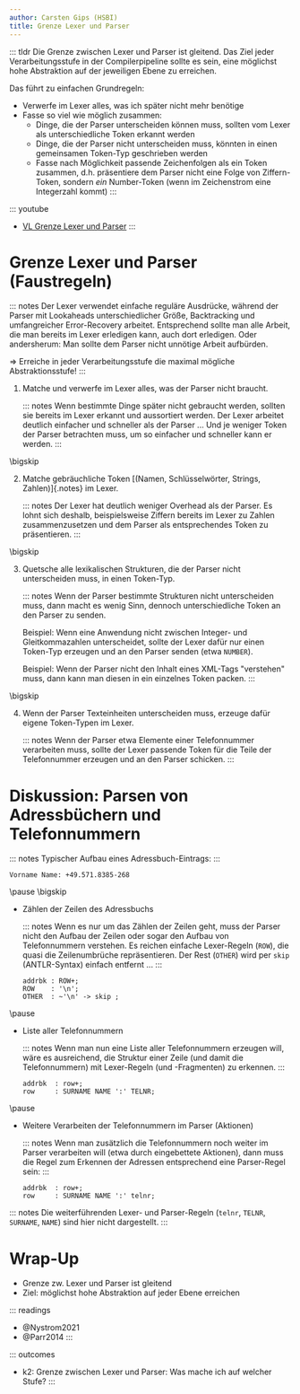 ```yaml
---
author: Carsten Gips (HSBI)
title: Grenze Lexer und Parser
---
```


::: tldr
Die Grenze zwischen Lexer und Parser ist gleitend. Das Ziel jeder Verarbeitungsstufe in der Compilerpipeline sollte es
sein, eine möglichst hohe Abstraktion auf der jeweiligen Ebene zu erreichen.

Das führt zu einfachen Grundregeln:

-   Verwerfe im Lexer alles, was ich später nicht mehr benötige
-   Fasse so viel wie möglich zusammen:
    -   Dinge, die der Parser unterscheiden können muss, sollten vom Lexer als unterschiedliche Token erkannt werden
    -   Dinge, die der Parser nicht unterscheiden muss, könnten in einen gemeinsamen Token-Typ geschrieben werden
    -   Fasse nach Möglichkeit passende Zeichenfolgen als ein Token zusammen, d.h. präsentiere dem Parser nicht eine
        Folge von Ziffern-Token, sondern *ein* Number-Token (wenn im Zeichenstrom eine Integerzahl kommt)
:::

::: youtube
-   [VL Grenze Lexer und Parser](https://youtu.be/)
:::

# Grenze Lexer und Parser (Faustregeln)

::: notes
Der Lexer verwendet einfache reguläre Ausdrücke, während der Parser mit Lookaheads unterschiedlicher Größe, Backtracking
und umfangreicher Error-Recovery arbeitet. Entsprechend sollte man alle Arbeit, die man bereits im Lexer erledigen kann,
auch dort erledigen. Oder andersherum: Man sollte dem Parser nicht unnötige Arbeit aufbürden.

=\> Erreiche in jeder Verarbeitungsstufe die maximal mögliche Abstraktionsstufe!
:::

1.  Matche und verwerfe im Lexer alles, was der Parser nicht braucht.

    ::: notes
    Wenn bestimmte Dinge später nicht gebraucht werden, sollten sie bereits im Lexer erkannt und aussortiert werden. Der
    Lexer arbeitet deutlich einfacher und schneller als der Parser ... Und je weniger Token der Parser betrachten muss,
    um so einfacher und schneller kann er werden.
    :::

\bigskip

2.  Matche gebräuchliche Token [(Namen, Schlüsselwörter, Strings, Zahlen)]{.notes} im Lexer.

    ::: notes
    Der Lexer hat deutlich weniger Overhead als der Parser. Es lohnt sich deshalb, beispielsweise Ziffern bereits im
    Lexer zu Zahlen zusammenzusetzen und dem Parser als entsprechendes Token zu präsentieren.
    :::

\bigskip

3.  Quetsche alle lexikalischen Strukturen, die der Parser nicht unterscheiden muss, in einen Token-Typ.

    ::: notes
    Wenn der Parser bestimmte Strukturen nicht unterscheiden muss, dann macht es wenig Sinn, dennoch unterschiedliche
    Token an den Parser zu senden.

    Beispiel: Wenn eine Anwendung nicht zwischen Integer- und Gleitkommazahlen unterscheidet, sollte der Lexer dafür nur
    einen Token-Typ erzeugen und an den Parser senden (etwa `NUMBER`).

    Beispiel: Wenn der Parser nicht den Inhalt eines XML-Tags "verstehen" muss, dann kann man diesen in ein einzelnes
    Token packen.
    :::

\bigskip

4.  Wenn der Parser Texteinheiten unterscheiden muss, erzeuge dafür eigene Token-Typen im Lexer.

    ::: notes
    Wenn der Parser etwa Elemente einer Telefonnummer verarbeiten muss, sollte der Lexer passende Token für die Teile
    der Telefonnummer erzeugen und an den Parser schicken.
    :::

# Diskussion: Parsen von Adressbüchern und Telefonnummern

::: notes
Typischer Aufbau eines Adressbuch-Eintrags:
:::

``` {size="footnotesize"}
Vorname Name: +49.571.8385-268
```

\pause
\bigskip

-   Zählen der Zeilen des Adressbuchs

    ::: notes
    Wenn es nur um das Zählen der Zeilen geht, muss der Parser nicht den Aufbau der Zeilen oder sogar den Aufbau von
    Telefonnummern verstehen. Es reichen einfache Lexer-Regeln (`ROW`), die quasi die Zeilenumbrüche repräsentieren. Der
    Rest (`OTHER`) wird per `skip` (ANTLR-Syntax) einfach entfernt ...
    :::

    ``` {.antlr size="scriptsize"}
    addrbk : ROW+;
    ROW    : '\n';
    OTHER  : ~'\n' -> skip ;
    ```

\pause

-   Liste aller Telefonnummern

    ::: notes
    Wenn man nun eine Liste aller Telefonnummern erzeugen will, wäre es ausreichend, die Struktur einer Zeile (und damit
    die Telefonnummern) mit Lexer-Regeln (und -Fragmenten) zu erkennen.
    :::

    ``` {.antlr size="scriptsize"}
    addrbk  : row+;
    row     : SURNAME NAME ':' TELNR;
    ```

\pause

-   Weitere Verarbeiten der Telefonnummern im Parser (Aktionen)

    ::: notes
    Wenn man zusätzlich die Telefonnummern noch weiter im Parser verarbeiten will (etwa durch eingebettete Aktionen),
    dann muss die Regel zum Erkennen der Adressen entsprechend eine Parser-Regel sein:
    :::

    ``` {.antlr size="scriptsize"}
    addrbk  : row+;
    row     : SURNAME NAME ':' telnr;
    ```

::: notes
Die weiterführenden Lexer- und Parser-Regeln (`telnr`, `TELNR`, `SURNAME`, `NAME`) sind hier nicht dargestellt.
:::

# Wrap-Up

-   Grenze zw. Lexer und Parser ist gleitend
-   Ziel: möglichst hohe Abstraktion auf jeder Ebene erreichen

::: readings
-   @Nystrom2021
-   @Parr2014
:::

::: outcomes
-   k2: Grenze zwischen Lexer und Parser: Was mache ich auf welcher Stufe?
:::
